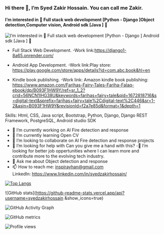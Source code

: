
                           
      
### Hi there 👋, I’m Syed Zakir Hossain. You can call me Zakir.
####  I’m interested in 💞️ Full stack web development [Python - Django ]Object detection,Computer vision,  Android sdk [Java ]   💞️ 
![ I’m interested in 💞️ Full stack web development [Python - Django ]
Android sdk [Java ]   💞️ ](https://media.licdn.com/dms/image/C5616AQHTP7gMWmlAgw/profile-displaybackgroundimage-shrink_350_1400/0/1658138760748?e=1683158400&v=beta&t=kVIdFOPG1G5b1gDQzSQd9tuzZfruOTJl3pKbku1E9wE)

- Full Stack Web Development.
 -Work link:https://django1-8a65.onrender.com/ 

- Android App Development. 
 -Work link:Play store: https://play.google.com/store/apps/details?id=com.abc.book&hl=en
 
- Kindle book publishing.
-Work link:  Amazon kindle book publishing: https://www.amazon.com/Farihas-Fairy-Tales-Fariha-Falaq-ebook/dp/B093F1HW9Y/ref=sr_1_2?crid=56NCN1IHG38U&keywords=farihas+fairy+tale&qid=1672818716&s=digital-text&sprefix=farihas+fairy+tale%2Cdigital-text%2C446&sr=1-2&asin=B093F1HW9Y&revisionId=f2a7e85d&format=1&depth=1

Skills: Html, CSS, Java script, Bootstrap, Python, Django, Django REST Framework, PostgreSQL, Android studio SDK

- 🔭 I’m currently working on AI Fire detection and response 
- 🌱 I’m currently learning Open CV 
- 👯 I’m looking to collaborate on AI Fire detection and response projects 
- 🤔 I’m looking for help with Can you give me a hand with this? 
-💞️ I’m looking for better job oppertunities where I can learn more and contribute more to the evolving tech industry. 
- 💬 Ask me about Object detection and response  
- 📫 How to reach me: inspirayhan@gmail.com  
                      LinkedIn: https://www.linkedin.com/in/syedzakirhossain/




[![Top Langs](https://github-readme-stats.vercel.app/api/top-langs/?username=syedzakirhossain )](https://github.com/anuraghazra/github-readme-stats)

![GitHub stats](https://github-readme-stats.vercel.app/api?username=syedzakirhossain &show_icons=true)  

![GitHub Activity Graph](https://activity-graph.herokuapp.com/graph?username=syedzakirhossain )  

![GitHub metrics](https://metrics.lecoq.io/syedzakirhossain )  

![Profile views](https://gpvc.arturio.dev/syedzakirhossain )  
